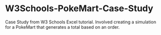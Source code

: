 # W3Schools-PokeMart-Case-Study
Case Study from W3 Schools Excel tutorial. Involved creating a simulation for a PokeMart that generates a total based on an order.
